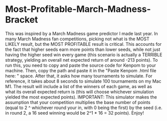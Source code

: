 # Most-Profitable-March-Madness-Bracket
This was inspired by a March Madness game predictor I made last year.
In many March Madness fan competitions, picking not what is the MOST LIKELY result, but the MOST PROFITABLE result is critical.
This accounts for the fact that higher seeds earn more points than lower seeds, while not just having the higher seed win every game (this scenario is actually a TERRIBLE strategy, yielding an overall net expected return of around -213 points).
To run this, you need to copy and paste the source code for Kenpom to your machine. Then, copy the path and paste it in the "Paste Kenpom .html file here: " space.
After that, it asks how many tournaments to simulate. For reference, it takes about 8 seconds to simulate 100 tournaments on my Mac M1.
The result will include a list of the winners of each game, as well as what its overall expected return is (this will choose whichever simulation yielded the most expected points).
IMPORTANT: This simulator makes the assumption that your competition multiplies the base number of points (equal to 2 ^ whichever round your in, with 0 being the first) by the seed (i.e. in round 2, a 16 seed winning would be 2^1 * 16 = 32 points).
Enjoy!
